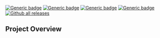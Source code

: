 [![Generic badge](https://img.shields.io/badge/Script%20Version-v1.2-Green.svg)](https://shields.io/) [![Generic badge](https://img.shields.io/badge/Maintained-Yes-Green.svg)](https://shields.io/) [![Generic badge](https://img.shields.io/badge/Minimum%20PS%20Version-3.0-Green.svg)](https://shields.io/) [![Generic badge](https://img.shields.io/badge/License-GNU%20GPLv3-Green.svg)](https://opensource.org/licenses/GPL-3.0) [![Github all releases](https://img.shields.io/github/downloads/HellBomb/nLog/total.svg)](https://GitHub.com/HellBomb/nLog/releases/)


## Project Overview



